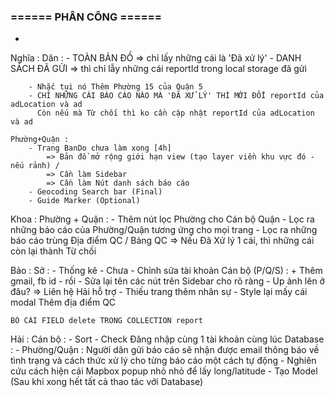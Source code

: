 
### ====== PHÂN CÔNG ======

- 

Nghĩa :
    Dân :
        - TOÀN BẢN ĐỒ => chỉ lấy những cái là 'Đã xử lý'
        - DANH SÁCH ĐÃ GỬI => thì chỉ lẫy những cái reportId trong local storage đã gửi
        
        - Nhắc tụi nó Thêm Phường 15 của Quận 5
        - CHỈ NHỮNG CÁI BÁO CÁO NÀO MÀ 'ĐÃ XỬ LÝ' THÌ MỚI ĐỔI reportId của adLocation và ad
          Còn nếu mà Từ chối thì ko cần cập nhật reportId của adLocation và ad

    Phường+Quận :
        - Trang BanDo chưa làm xong [4h]
            => Bản đồ mở rộng giới hạn view (tạo layer viền khu vực đó - nếu rảnh) /
            => Cần làm Sidebar
            => Cần làm Nút danh sách báo cáo
        - Geocoding Search bar (Final)
        - Guide Marker (Optional)

Khoa :
    Phường + Quận :
        - Thêm nút lọc Phường cho Cán bộ Quận
        - Lọc ra những báo cáo của Phường/Quận tương ứng cho mọi trang
        - Lọc ra những báo cáo trùng Địa điểm QC / Bảng QC => Nếu Đã Xử lý 1 cái, thì những cái còn lại thành Từ chối

Bảo :
    Sở :
    - Thống kê - Chưa
    - Chỉnh sửa tài khoản Cán bộ (P/Q/S) :
        + Thêm gmail, fb id - rồi
    - Sửa lại tên các nút trên Sidebar cho rõ ràng
    - Up ảnh lên ở đâu? => Liên hệ Hải hỗ trợ
    - Thiếu trang thêm nhân sự
    - Style lại mấy cái modal Thêm địa điểm QC

    BỎ CÁI FIELD delete TRONG COLLECTION report



Hải :
    Cán bộ :
    - Sort
    - Check Đăng nhập cùng 1 tài khoản cùng lúc
    Database :
    - Phường/Quận : Người dân gửi báo cáo sẽ nhận được email thông báo về tình trạng và cách thức xử lý cho từng báo cáo một cách tự động
    - Nghiên cứu cách hiện cái Mapbox popup nhỏ nhỏ để lấy long/latitude
    - Tạo Model (Sau khi xong hết tất cả thao tác với Database)


